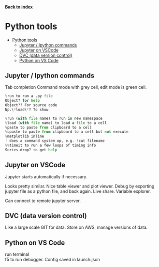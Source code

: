 <LINK href="jb1.css" rel="stylesheet" type="text/css">

#### [Back to index](index.html)

# Python tools

- [Python tools](#python-tools)
  - [Jupyter / Ipython commands](#jupyter--ipython-commands)
  - [Jupyter on VSCode](#jupyter-on-vscode)
  - [DVC (data version control)](#dvc-data-version-control)
  - [Python on VS Code](#python-on-vs-code)

## Jupyter / Ipython commands

Tab completion
Command mode with grey cell, edit mode is green cell.

```python
%run to run a .py file
Object? for help
Object?? For source code
Np.\*load\*? To show

%run (with file name) to run in new namespace
%load (with file name) to load a file to a cell
%paste to paste from clipboard to a cell
%cpaste to paste from clipboard to a cell but not execute
%matplotlib inline
! does a command system op, e.g. !cat filename
%%timeit to run a few loops of timing info
Series.drop? to get help
```

## Jupyter on VSCode

Jupyter starts automatically if necessary.

Looks pretty similar. Nice table viewer and plot viewer. Debug by exporting jupyter file as a python file, and back again. Live share. Variable explorer.  

Can connect to remote jupyter server.

## DVC (data version control)

Like a large scale GIT for data. Store on AWS, manage versions of data.

## Python on VS Code

run terminal  
f5 to run debugger. Config saved in launch.json  
